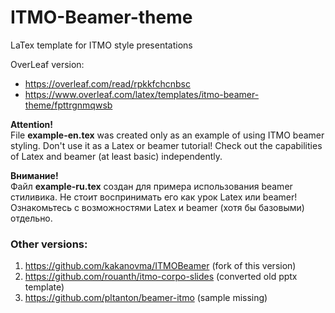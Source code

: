 # ITMO-Beamer-theme
LaTex template for ITMO style presentations

OverLeaf version:
* https://overleaf.com/read/rpkkfchcnbsc
* https://www.overleaf.com/latex/templates/itmo-beamer-theme/fpttrgnmqwsb

**Attention!**  
File **example-en.tex** was created only as an example of using ITMO beamer styling.
Don't use it as a Latex or beamer tutorial!
Check out the capabilities of Latex and beamer (at least basic) independently.

**Внимание!**  
Файл **example-ru.tex** создан для примера использования beamer стиливика.
Не стоит воспринимать его как урок Latex или beamer!
Ознакомьтесь с возможностями Latex и beamer (хотя бы базовыми) отдельно.


### Other versions:
1. https://github.com/kakanovma/ITMOBeamer (fork of this version)
2. https://github.com/rouanth/itmo-corpo-slides (converted old pptx template)
3. https://github.com/pltanton/beamer-itmo (sample missing)

